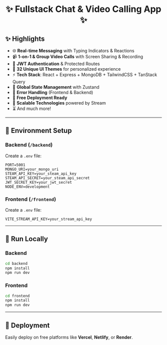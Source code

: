 <h1 align="center">✨ Fullstack Chat & Video Calling App ✨</h1>




## ✨ Highlights

- 🌐 **Real-time Messaging** with Typing Indicators & Reactions  
- 📹 **1-on-1 & Group Video Calls** with Screen Sharing & Recording  
- 🔐 **JWT Authentication** & Protected Routes  
- 🎨 **32 Unique UI Themes** for personalized experience  
- ⚡ **Tech Stack**: React + Express + MongoDB + TailwindCSS + TanStack Query  
- 🧠 **Global State Management** with Zustand  
- 🚨 **Error Handling** (Frontend & Backend)  
- 🚀 **Free Deployment Ready**  
- 🎯 **Scalable Technologies** powered by Stream  
- ⏳ And much more!

---

## 🧪 Environment Setup

### Backend (`/backend`)
Create a `.env` file:

```env
PORT=5001
MONGO_URI=your_mongo_uri
STEAM_API_KEY=your_steam_api_key
STEAM_API_SECRET=your_steam_api_secret
JWT_SECRET_KEY=your_jwt_secret
NODE_ENV=development
```

### Frontend (`/frontend`)
Create a `.env` file:

```env
VITE_STREAM_API_KEY=your_stream_api_key
```

---

## 🔧 Run Locally

### Backend
```bash
cd backend
npm install
npm run dev
```

### Frontend
```bash
cd frontend
npm install
npm run dev
```

---

## 🚀 Deployment
Easily deploy on free platforms like **Vercel**, **Netlify**, or **Render**.  
